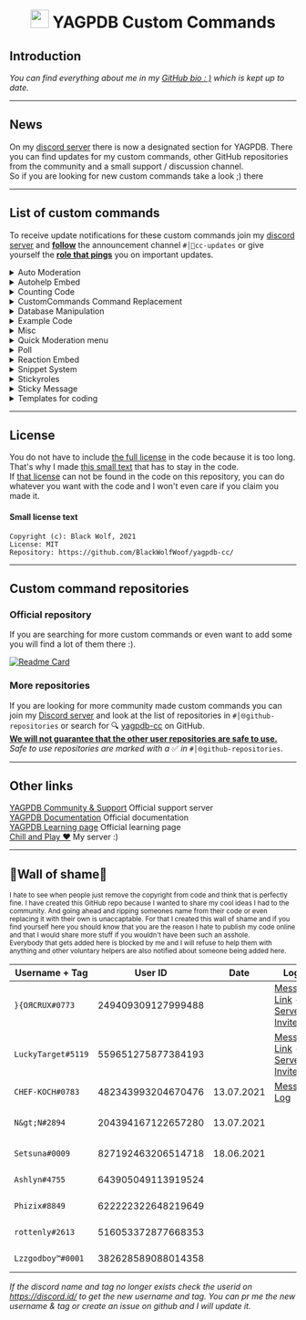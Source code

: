 <h1 align="center"><img src="https://yagpdb.xyz/static/img/logo_y.png" height=32px width=32px></img>&nbspYAGPDB Custom Commands</h1>

## Introduction  

*You can find everything about me in my [GitHub bio : )](https://github.com/BlackWolfWoof/) which is kept up to date.*

---

## News  

On my [discord server](https://discord.gg/GRns3fg) there is now a designated section for YAGPDB. There you can find updates for my custom commands, other GitHub repositories from the community and a small support / discussion channel.  
So if you are looking for new custom commands take a look ;) there  

---

## List of custom commands

To receive update notifications for these custom commands join my [discord server](https://discord.gg/GRns3fg) and <u>**follow**</u> the announcement channel `#│📢cc-updates` or give yourself the <u>**role that pings**</u> you on important updates.  

<details>
<summary>Auto Moderation</summary>

- [Open Folder](Auto_Moderation/Anti_Phishing)  
**•** [anti phishing](Auto_Moderation/Anti_Phishing/anti_phishing.yag) - With this code you can protect your servers against those steam trade phishing link sending self-bots  
**•** [domain list](Auto_Moderation/Anti_Phishing/phishing_list.yag) - The domain list for the anti-phishing code  

</details>

<details>
<summary>Autohelp Embed</summary>

- [Open Folder](Autohelp_Embed)  
**•** [command](Autohelp_Embed/command.yag) - Command that displays the main page of the controllable embed on reaction  
**•** [reaction](Autohelp_Embed/reaction.yag) - Reaction code that edits the embed on reaction  

</details>

<details>
<summary>Counting Code</summary>

- [Open Folder](Counting)  
**•** [converter](Counting/Main_counting_cc.yag) - Can be used to switch from the old counting system from the YAGPDB server to the new one  
**•** [counter](Counting/counter.yag) - A simple code that tells you how much you or another user has counted  
**•** [main counting code](Counting/Main_counting_cc.yag) - A custom command to manage a counting channel  
**•** [pagination](Counting/pagination.yag) - The pagination code for the leaderboard  
**•** [topcount](Counting/topcount.yag) - A leaderboard to see who counted the most  

</details>

<details>
<summary>CustomCommands Command Replacement</summary>

- [Open Folder](CustomCommands_Replacement) - Replacement code for the command `cc` or `customcommands`  
**•** [command](CustomCommands_Replacement/command.yag) - Command part  
**•** [reaction](CustomCommands_Replacement/reaction.yag) - Reaction part  

</details>

<details>
<summary>Database Manipulation</summary>

- [Open Folder](Database_Management/basic) - Basic  
**•** [dball](Database_Management/basic/dball.yag) - Shows all entries  
**•** [dbdel](Database_Management/basic/dbdel.yag) - Deletes an entry  
**•** [dbget](Database_Management/basic/dbget.yag) - Gets an entry  
**•** [dbkey](Database_Management/basic/dbkey.yag) - Shows all entries from a specified key  
**•** [dbset](Database_Management/basic/dbset.yag) - Sets the value of an entry as string  
**•** [dbuser](Database_Management/basic/dbuser.yag) - Shows all entries from a specified user  

- [Open Folder](Database_Management/map) - Map  
**•** [dballmap](Database_Management/map/dballmap.yag) - Explanation coming soon:tm:  
**•** [dbdelmap](Database_Management/map/dbdelmap.yag) - Explanation coming soon:tm:  
**•** [dbgetmap](Database_Management/map/dbgetmap.yag) - Explanation coming soon:tm:  
**•** [dbsetmap - basic](Database_Management/map/dbsetmap_-_basic.yag) - Explanation coming soon:tm:  
**•** [dbsetmap](Database_Management/map/dbsetmap.yag) - Explanation coming soon:tm:  

- [Open Folder](Database_Management/reset) - Reset  
**•** [dbresetall](Database_Management/reset/dbresetall.yag) - Resets the entire database on the server  
**•** [dbresetkey](Database_Management/reset/dbresetkey.yag) - Deletes all specified database keys  
**•** [dbresetuser](Database_Management/reset/dbresetuser.yag) - Deletes all keys from a specified user  

</details>

<details>
<summary>Example Code</summary>

- [Open folder](Example_Code)  
**•** [creating embeds](Example_Code/creating_embeds.yag) - WIP

</details>

<details>
<summary>Misc</summary>

- [Open folder](Misc)  
**•** [avatar](Misc/avatar.yag) - Shows the avatar of the user (supports mentions)  
**•** [cloneroles](Misc/cloneroles.yag) - Clones all roles from user A to user B  
**•** [downtime announcement](Misc/downtime_announcement.yag) - This interval code will announce when YAGPDB was offline. **This will ONLY run if YAGPDB comes back online again!!**  
**•** [fakeban](Misc/fakeban.yag) - Just like ban but fake  
**•** [image reaction](Misc/image_reaction.yag) - YAGPDB will react on images and videos. You can optionally turn on an auto-delete for non-images.  
**•** [message link](Misc/message_link.yag) - Quotes messages from message links  
**•** [mute checker](Misc/mutechecker.yag) - This handy dandy command will tell you if muted users can still type and which roles & channels are affected  
**•** [new account warning](Misc/new_account_warning.yag) - You will get warned if a member with a brand new account joins the server  
**•** [onewordstory](Misc/onewordstory.yag) - A one word story is a sentence that multiple people have to write together by only sending one word at a time.  
**•** [snowflake converter](Misc/snowflake_converter.yag) - Calculates time between 2 IDs   
**•** [wordchain](Misc/wordchain.yag) - A word chain is a game where players come up with words that begin with the letter or letters that the previous word ended with.  
**•** [yagpdb update](Misc/yagpdb_update.yag) - This will notify you when yagpdb gets an update. It will tell you the version numbers and time  

</details>

<details>
<summary>Quick Moderation menu</summary>

- [Open Folder](Moderation_Menu) - No need to remember all moderation commands. Just click a reaction and you are done  
- **•** [command](Moderation_Menu/command.yag) - Command that displays the embed that can be controlled via reactions  
**•** [reactions](Moderation_Menu/reactions.yag)- Reaction code  

</details>

<details>
<summary>Poll</summary>

- [Open Folder](Poll) - A poll replacement code that can force people to only react to one emoji by adding `-single` anyehere into the poll  
**•** [command](Poll/command.yag) - The command that creates the poll and adds the reactions  
**•** [reaction](Poll/reaction.yag) - Reaction code  

</details>

<details>
<summary>Reaction Embed</summary>

- [Open Folder](Reaction_Embed) - An embed that can be controlled via reactions that displays anything you want  
**•** [reaction](Reaction_Embed/reaction.yag) - Reaction code  
**•** [setup](Reaction_Embed/setup.yag) - Setup that sends the embed for the first time  

</details>

<details>
<summary>Snippet System</summary>

- [Open Folder](Snippets)  
**•** [pagination](Snippets/pagination.yag) - The pagination / reaction code is needed so you canswitch from page to page and delete lists  
**•** [snippet](Snippets/snippet.yag) - The main command to create, delete, search and list snippets  
**•** [snippet stats](Snippets/snippet_stats.yag) - The snippet stats will show you how often allsnippets were run in the last 7 days  
**•** [snippet stats cleanup](Snippets/snippet_stats_cleanup.yag) - This code is used to clean up the old snippetstats  

</details>

<details>
<summary>Stickyroles</summary>

- [Open Folder](Stickyroles)  
**•** [Join Message](Stickyroles/Join_Message.yag) - The main code that gives the roles back after re-joining the server  
**•** [Leave Message](Stickyroles/Leave_Message.yag) - The code that makes sure the database doesn't fill up too much  
**•** [Reaction](Stickyroles/Reaction.yag) - The main code to save the stickyroles  
**•** [Regex](Stickyroles/Regex.yag) - The main code to save the stickyroles  

</details>

<details>
<summary>Sticky Message</summary>

- [v1 - Open Folder](Sticky_Message/v1)  
**•** [sticky message](Sticky_Message/v1/sticky_message.yag) - This message will always stick to the bottom of the channel  

- [v2- Open Folder](Sticky_Message/v2)  
**•** [command](Sticky_Message/v2/command.yag) - A more customizable sticky message version. *The command part of sticky message 2 from the YAGPDB Community & Support server*  
**•** [regex](Sticky_Message/v2/regex.yag) - A more customizable sticky message version. *The regex part of the sticky message 2 from the YAGPDB Comminity & Support server*  

</details>

<details>
<summary>Templates for coding</summary>

- [Open Folder](Templates)  
**•** [bypass limit](Templates/bypass_limit.yag) - This template shows how you will be able to bypass the X uses per CC limits on some functions  
**•** [bypass limit example](Templates/bypass_limit_example.yag) - This code is an example that bypasses the execAdmin limit (5 per cc)  
**•** [guild icon](Templates/guild_icon.yag) - Outputs the guild icon of the server  
**•** [interval time](Templates/interval_time.yag) - Run your custom command at a specified time  
**•** [permission checker](Templates/permission_check.yag) - A code snippet for checking permissions of a user  
**•** [rolecolor](Templates/rolecolor.yag) - Outputs the role color of the highest role the current user has  

</details>

<!---

---

## How do you add custom commands to your server?

I'll add a little gif or video here showing how to add custom commands from my repository or other repositories
--->

---

## License  

You do not have to include [the full license](LICENSE) in the code because it is too long. That's why I made [this small text](#small-license-text) that has to stay in the code.  
If [that license](#small-license-text) can not be found in the code on this repository, you can do whatever you want with the code and I won't even care if you claim you made it.  

#### Small license text

```
Copyright (c): Black Wolf, 2021
License: MIT
Repository: https://github.com/BlackWolfWoof/yagpdb-cc/
```

---


## Custom command repositories

### Official repository

If you are searching for more custom commands or even want to add some you will find a lot of them there :).  

[![Readme Card](https://github-readme-stats.vercel.app/api/pin/?username=yagpdb-cc&repo=yagpdb-cc&icon_color=e74c3c&bg_color=151515&text_color=fff)](https://github.com/yagpdb-cc/yagpdb-cc)

### More repositories

If you are looking for more community made custom commands you can join my [Discord server](https://discord.gg/GRns3fg) and look at the list of repositories in `#│🌐github-repositories` or search for 🔍 [yagpdb-cc](https://github.com/search?q=yagpdb-cc) on GitHub.  
<u>**We will not guarantee that the other user repositories are safe to use.**</u>  
*Safe to use repositories are marked with a* ✅ *in* `#│🌐github-repositories`.

---


## Other links

[YAGPDB Community & Support](https://discord.gg/4uY54rw) Official support server  
[YAGPDB Documentation](https://docs.yagpdb.xyz/reference/templates) Official documentation  
[YAGPDB Learning page](https://learn.yagpdb.xyz/) Official learning page  
[Chill and Play ❤](https://discord.gg/GRns3fg) My server :)  

---

## 💩Wall of shame💩

<sub> I hate to see when people just remove the copyright from code and think that is perfectly fine. I have created this GitHub repo because I wanted to share my cool ideas I had to the community. And going ahead and ripping someones name from their code or even replacing it with their own is unaccaptable. For that I created this wall of shame and if you find yourself here you should know that you are the reason I hate to publish my code online and that I would share more stuff if you wouldn't have been such an asshole.  
Everybody that gets added here is blocked by me and I will refuse to help them with anything and other voluntary helpers are also notified about someone being added here.</sub>

Username + Tag|User ID|Date|Logs|Reason
---|---|---|---|---
`}{OЯCRUX#0773`|249409309127999488||[Message Link](https://discord.com/channels/166207328570441728/578976698931085333/838438411391598612) - [Server Invite](https://discord.gg/4udtcA5)|Claiming they made it
`LuckyTarget#5119`|559651275877384193||[Message Link](https://discord.com/channels/166207328570441728/578976698931085333/820236767411044382) - [Server Invite](https://discord.gg/4udtcA5)|Claiming they made it
`CHEF-KOCH#0783`|482343993204670476|13.07.2021|[Message Log](https://yagpdb.xyz/public/166207328570441728/log/8507)|Removing copyright
`N&gt;N#2894`|204394167122657280|13.07.2021|| Account of `CHEF-KOCH#0783`
`Setsuna#0009`|827192463206514718|18.06.2021||Removing copyright
`Ashlyn#4755`|643905049113919524|||Removing copyright
`Phizix#8849`|622222322648219649|||Removing copyright
`rottenly#2613`|516053372877668353|||Removing copyright
`Lzzgodboy™#0001`|382628589088014358|||Removing Copyright

*If the discord name and tag no longer exists check the userid on <https://discord.id/> to get the new username and tag. You can pr me the new username & tag or create an issue on github and I will update it.*
